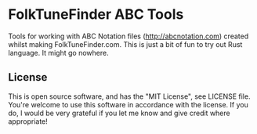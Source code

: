 # FolkTuneFinder ABC Tools

Tools for working with ABC Notation files (http://abcnotation.com) created whilst making FolkTuneFinder.com.
This is just a bit of fun to try out Rust language. It might go nowhere.

## License

This is open source software, and has the "MIT License", see LICENSE file. You're welcome to use this software
in accordance with the license. If you do, I would be very grateful if you let me know and give credit where 
appropriate!


